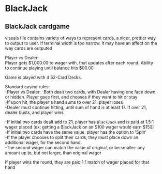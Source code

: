 # BlackJack

## BlackJack cardgame  
visuals file contains variety of ways to represent cards. a nicer, prettier way to output to user. 
If terminal width is too narrow, it may have an affect on the way cards are outputed

Player vs Dealer:  
Player gets $1,000.00 to wager with, that updates after each round. Ability to continue playing until balance hits $00.00

Game is played with 4 52-Card Decks. 

Standard casino rules:  
  -Player vs Dealer: 
  -Both dealt two cards, with Dealer having one face down or hidden. Player goes first, and chooses if they want to hit or stay  
  -If upon hit, the player's hand sums to over 21, player loses  
  -Dealer must continue hitting, until sum of hand is at least 17. If over 21, dealer busts, and player wins  
    
  -If initial two cards dealt add to 21, player has `BlackJack` and is paid at 1.5:1 wager placed (ex: getting a BlackJack on an $100 wager would earn $150)  
  -If initial two cards have the same value, player has the option to 'Split'  
    -If the player chooses to split their cards, they must place down an additional wager, for the second hand.   
    -The second wager can match the value of original, or be smaller: any amount up to, but not larger, than original wager   
    
  If player wins the round, they are paid 1:1 match of wager placed for that hand

